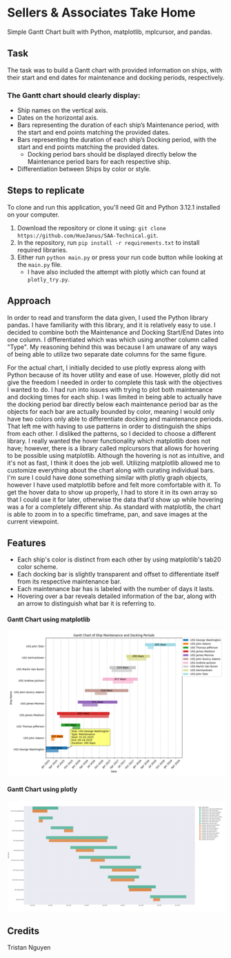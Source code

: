 # Sellers & Associates Take Home 
Simple Gantt Chart built with Python, matplotlib, mplcursor, and pandas. 

## Task
The task was to build a Gantt chart with provided information on ships, with their start and end dates for maintenance and docking periods, respectively. 

### The Gantt chart should clearly display:
* Ship names on the vertical axis.
* Dates on the horizontal axis.
* Bars representing the duration of each ship’s Maintenance period, with the start and end points matching the provided dates.
* Bars representing the duration of each ship’s Docking period, with the start and end points matching the provided dates.
    * Docking period bars should be displayed directly below the Maintenance period bars for each respective ship.
* Differentiation between Ships by color or style.

## Steps to replicate
To clone and run this application, you'll need Git and Python 3.12.1 installed on your computer. 
1. Download the repository or clone it using: `git clone https://github.com/HueJanus/SAA-Technical.git`.
2. In the repository, run `pip install -r requirements.txt` to install required libraries.
3. Either run `python main.py` or press your run code button while looking at the `main.py` file.
    - I have also included the attempt with plotly which can found at `plotly_try.py`.


## Approach
In order to read and transform the data given, I used the Python library pandas. I have familiarity with this library, and it is relatively easy to use. I decided to combine both the Maintenance and Docking Start/End Dates into one column. I differentiated which was which using another column called "Type". My reasoning behind this was because I am unaware of any ways of being able to utilize two separate date columns for the same figure. 

For the actual chart, I initially decided to use plotly express along with Python because of its hover utility and ease of use. However, plotly did not give the freedom I needed in order to complete this task with the objectives I wanted to do.
I had run into issues with trying to plot both maintenance and docking times for each ship. I was limited in being able to actually have the docking period bar directly below each maintenance period bar as the objects for each bar are actually bounded by color, meaning I would only have two colors only able to differentiate docking and maintenance periods. That left me with having to use patterns in order to distinguish the ships from each other. I disliked the patterns, so I decided to choose a different library. I really wanted the hover functionality which matplotlib does not have; however, there is a library called mplcursors that allows for hovering to be possible using matplotlib. Although the hovering is not as intuitive, and it's not as fast, I think it does the job well. Utilizing matplotlib allowed me to customize everything about the chart along with curating individual bars. I'm sure I could have done something similar with plotly graph objects, however I have used matplotlib before and felt more comfortable with it. To get the hover data to show up properly, I had to store it in its own array so that I could use it for later, otherwise the data that'd show up while hovering was a for a completely different ship. As standard with matplotlib, the chart is able to zoom in to a specific timeframe, pan, and save images at the current viewpoint. 



## Features
* Each ship's color is distinct from each other by using matplotlib's tab20 color scheme. 
* Each docking bar is slightly transparent and offset to differentiate itself from its respective maintenance bar.
* Each maintenance bar has is labeled with the number of days it lasts. 
* Hovering over a bar reveals detailed information of the bar, along with an arrow to distinguish what bar it is referring to. 

#### Gantt Chart using matplotlib
![alt text](Figure_1.png)

#### Gantt Chart using plotly
![alt text](plotly.png)

## Credits
Tristan Nguyen